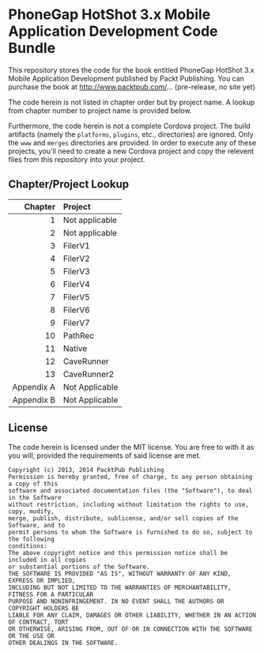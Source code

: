 # PhoneGap HotShot 3.x Mobile Application Development Code Bundle

This repository stores the code for the book entitled PhoneGap HotShot 3.x Mobile Application Development published by Packt Publishing. You can purchase the book at http://www.packtpub.com/... (pre-release, no site yet)

The code herein is not listed in chapter order but by project name. A lookup from chapter number to project name is provided below.

Furthermore, the code herein is not a complete Cordova project. The build artifacts (namely the `platforms`, `plugins`, etc., directories) are ignored. Only the `www` and `merges` directories are provided. In order to execute any of these projects, you'll need to create a new Cordova project and copy the relevent files from this repository into your project.

## Chapter/Project Lookup

|    Chapter | Project         |
|-----------:|:----------------|
|          1 | Not applicable  |
|          2 | Not applicable  |
|          3 | FilerV1         |
|          4 | FilerV2         |
|          5 | FilerV3         |
|          6 | FilerV4         |
|          7 | FilerV5         |
|          8 | FilerV6         |
|          9 | FilerV7         |
|         10 | PathRec         |
|         11 | Native          |
|         12 | CaveRunner      |
|         13 | CaveRunner2     |
| Appendix A | Not Applicable  |
| Appendix B | Not Applicable  |

## License

The code herein is licensed under the MIT license. You are free to with it as you will, provided the requirements of said license are met.

```
Copyright (c) 2013, 2014 PacktPub Publishing
Permission is hereby granted, free of charge, to any person obtaining a copy of this
software and associated documentation files (the "Software"), to deal in the Software
without restriction, including without limitation the rights to use, copy, modify,
merge, publish, distribute, sublicense, and/or sell copies of the Software, and to
permit persons to whom the Software is furnished to do so, subject to the following
conditions:
The above copyright notice and this permission notice shall be included in all copies
or substantial portions of the Software.
THE SOFTWARE IS PROVIDED "AS IS", WITHOUT WARRANTY OF ANY KIND, EXPRESS OR IMPLIED,
INCLUDING BUT NOT LIMITED TO THE WARRANTIES OF MERCHANTABILITY, FITNESS FOR A PARTICULAR
PURPOSE AND NONINFRINGEMENT. IN NO EVENT SHALL THE AUTHORS OR COPYRIGHT HOLDERS BE
LIABLE FOR ANY CLAIM, DAMAGES OR OTHER LIABILITY, WHETHER IN AN ACTION OF CONTRACT, TORT
OR OTHERWISE, ARISING FROM, OUT OF OR IN CONNECTION WITH THE SOFTWARE OR THE USE OR
OTHER DEALINGS IN THE SOFTWARE.
```
